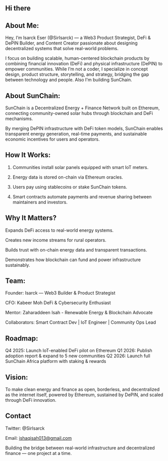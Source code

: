 ## Hi there

## About Me:

Hey, I’m Isarck Eser (@SirIsarck) — a Web3 Product Strategist, DeFi & DePIN Builder, and Content Creator passionate about designing decentralized systems that solve real-world problems.

I focus on building scalable, human-centered blockchain products by combining financial innovation (DeFi) and physical infrastructure (DePIN) to empower communities.
While I’m not a coder, I specialize in concept design, product structure, storytelling, and strategy, bridging the gap between technology and people. Also I'm building SunChain. 

## About SunChain: 

SunChain is a Decentralized Energy + Finance Network built on Ethereum, connecting community-owned solar hubs through blockchain and DeFi mechanisms.

By merging DePIN infrastructure with DeFi token models, SunChain enables transparent energy generation, real-time payments, and sustainable economic incentives for users and operators.


## How It Works:

1. Communities install solar panels equipped with smart IoT meters.


2. Energy data is stored on-chain via Ethereum oracles.


3. Users pay using stablecoins or stake SunChain tokens.


4. Smart contracts automate payments and revenue sharing between maintainers and investors.


 ## Why It Matters?

Expands DeFi access to real-world energy systems.

Creates new income streams for rural operators.

Builds trust with on-chain energy data and transparent transactions.

Demonstrates how blockchain can fund and power infrastructure sustainably.

## Team:

Founder: Isarck — Web3 Builder & Product Strategist

CFO: Kabeer Moh DeFi & Cybersecurity Enthusiast

Mentor: Zaharaddeen Isah - Renewable Energy & Blockchain Advocate

Collaborators: Smart Contract Dev | IoT Engineer | Community Ops Lead

## Roadmap:

Q4 2025: Launch IoT-enabled DeFi pilot on Ethereum
Q1 2026: Publish adoption report & expand to 5 new communities
Q2 2026: Launch full SunChain Africa platform with staking & rewards

## Vision:

To make clean energy and finance as open, borderless, and decentralized as the internet itself, powered by Ethereum, sustained by DePIN, and scaled through DeFi innovation.

## Contact

Twitter: @SirIsarck

Email: ishaqisah013@gmail.com

Building the bridge between real-world infrastructure and decentralized finance — one project at a time.

